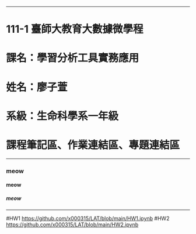 ***
# 111-1 臺師大教育大數據微學程
# 課名：學習分析工具實務應用
# 姓名：廖子萱
# 系級：生命科學系一年級
# 課程筆記區、作業連結區、專題連結區
***
### meow
#### meow
##### meow
***
#HW1  https://github.com/x000315/LAT/blob/main/HW1.ipynb
#HW2  https://github.com/x000315/LAT/blob/main/HW2.ipynb
